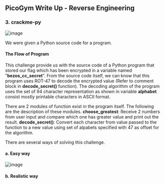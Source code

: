 ## PicoGym Write Up - Reverse Engineering

### 3. crackme-py

![image](https://user-images.githubusercontent.com/36885485/153524871-1dbc883d-1727-49c9-8e3b-4ec720a431e7.png)

We were given a Python source code for a program. 

#### The Flow of Program

This challenge provide us with the source code of a Python program that stored our flag which has been encrypted in a variable named "**bezos_cc_secret**". From the source code itself, we can know that this program uses ROT-47 to decode the encrypted value (Refer to comment block in **decode_secret()** function). The decoding algorithm of the program uses the set of 94 character representation as shown in variable **alphabet** consist mostly printable characters in ASCII format.

There are 2 modules of function exist in the program itself. The following are the description of these modules.
**choose_greatest**: Receive 2 numbers from user input and compare which one has greater value and print out the result.
**decode_secret()**: Convert each character from value passed to the function to a new value using set of alpabets specified with 47 as offset for the algorithm.  



There are several ways of solving this challenge.

#### a. Easy way

![image](https://user-images.githubusercontent.com/36885485/153526589-624b38cb-e612-4512-948c-8f448306376f.png)





#### b. Realistic way
